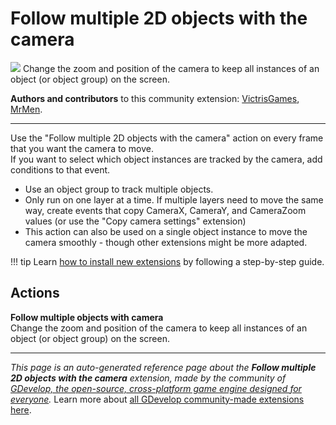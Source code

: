 # Follow multiple 2D objects with the camera

<img src="https://resources.gdevelop-app.com/assets/Icons/camera-switch-outline.svg" class="extension-icon"></img>
Change the zoom and position of the camera to keep all instances of an object (or object group) on the screen.

**Authors and contributors** to this community extension: [VictrisGames](https://gd.games/VictrisGames), [MrMen](https://gd.games/MrMen).

---

Use the "Follow multiple 2D objects with the camera" action on every frame that you want the camera to move.  
If you want to select which object instances are tracked by the camera, add conditions to that event.


- Use an object group to track multiple objects.
- Only run on one layer at a time.  If multiple layers need to move the same way, create events that copy CameraX, CameraY, and CameraZoom values (or use the "Copy camera settings" extension)
- This action can also be used on a single object instance to move the camera smoothly - though other extensions might be more adapted.

!!! tip
    Learn [how to install new extensions](/gdevelop5/extensions/search) by following a step-by-step guide.

## Actions

**Follow multiple objects with camera**  
Change the zoom and position of the camera to keep all instances of an object (or object group) on the screen.



---

*This page is an auto-generated reference page about the **Follow multiple 2D objects with the camera** extension, made by the community of [GDevelop, the open-source, cross-platform game engine designed for everyone](https://gdevelop.io/).* Learn more about [all GDevelop community-made extensions here](/gdevelop5/extensions).